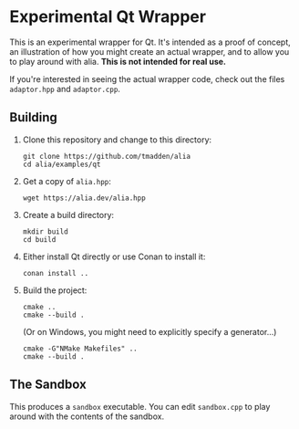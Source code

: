 Experimental Qt Wrapper
=======================

This is an experimental wrapper for Qt. It's intended as a proof of concept, an
illustration of how you might create an actual wrapper, and to allow you to play
around with alia. **This is not intended for real use.**

If you're interested in seeing the actual wrapper code, check out the files
`adaptor.hpp` and `adaptor.cpp`.

Building
--------

1. Clone this repository and change to this directory:
   ```shell
   git clone https://github.com/tmadden/alia
   cd alia/examples/qt
   ```

2. Get a copy of `alia.hpp`:
   ```shell
   wget https://alia.dev/alia.hpp
   ```

3. Create a build directory:

   ```shell
   mkdir build
   cd build
   ```

4. Either install Qt directly or use Conan to install it:

   ```shell
   conan install ..
   ```

5. Build the project:
   ```shell
   cmake ..
   cmake --build .
   ```

   (Or on Windows, you might need to explicitly specify a generator...)

   ```shell
   cmake -G"NMake Makefiles" ..
   cmake --build .
   ```

The Sandbox
-----------

This produces a ``sandbox`` executable. You can edit `sandbox.cpp` to play
around with the contents of the sandbox.
